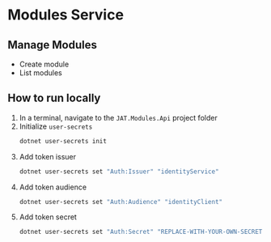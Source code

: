 # Modules Service

## Manage Modules
* Create module
* List modules

## How to run locally
1. In a terminal, navigate to the `JAT.Modules.Api` project folder
1. Initialize `user-secrets`
    ```bash
    dotnet user-secrets init
    ```
1. Add token issuer
    ```bash
    dotnet user-secrets set "Auth:Issuer" "identityService"
    ```
1. Add token audience
    ```bash
    dotnet user-secrets set "Auth:Audience" "identityClient"
    ```
1. Add token secret
    ```bash
    dotnet user-secrets set "Auth:Secret" "REPLACE-WITH-YOUR-OWN-SECRET"
    ```